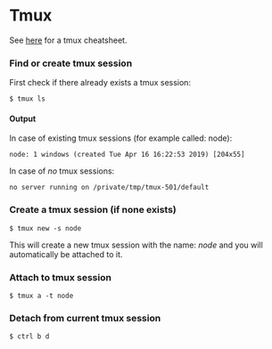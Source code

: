 # Tmux

See [here](https://tmuxcheatsheet.com/) for a tmux cheatsheet.

### Find or create tmux session

First check if there already exists a tmux session:

```shell
$ tmux ls
```

#### Output

In case of existing tmux sessions (for example called: node):

```shell
node: 1 windows (created Tue Apr 16 16:22:53 2019) [204x55]
```

In case of *no* tmux sessions:

```shell
no server running on /private/tmp/tmux-501/default
```

### Create a tmux session (if none exists)

```shell
$ tmux new -s node
```
This will create a new tmux session with the name: _node_ and you will automatically be attached to it.

### Attach to tmux session

```shell
$ tmux a -t node
```

### Detach from current tmux session

```shell
$ ctrl b d
```